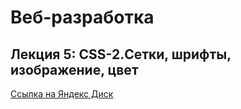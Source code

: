 # Веб-разработка

## Лекция 5: CSS-2.Сетки, шрифты, изображение, цвет

[Ссылка на Яндекс Диск](https://disk.yandex.ru/d/o0qmd0-dw1G4ow)
